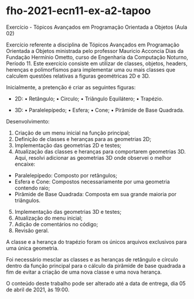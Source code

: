 # fho-2021-ecn11-ex-a2-tapoo
Exercício - Tópicos Avançados em Programação Orientada a Objetos (Aula 02)

Exercício referente a disciplina de Tópicos Avançados em Programação Orientada a Objetos ministrada pelo professor Mauricio Acconcia Dias da Fundação Hermínio Ometto, curso de Engenharia da Computação Noturno, Período 11.
Este exercício consiste em utilizar de classes, objetos, headers, herenças e polimorfismos para implementar uma ou mais classes que calculem questões relativas a figuras geométricas 2D e 3D.

Inicialmente, a pretenção é criar as seguintes figuras:

- 2D:
  • Retângulo;
  • Circulo;
  • Triângulo Equilátero;
  • Trapézio.

- 3D:
  • Paralelepípedo;
  • Esfera;
  • Cone;
  • Pirâmide de Base Quadrada.

Desenvolvimento:
1. Criação de um menu inicial na função principal;
2. Definição de classes e heranças para as geometrias 2D;
3. Implementação das geometrias 2D e testes;
4. Atualização das classes e heranças para comportarem geometrias 3D. Aqui, resolvi adicionar as geometrias 3D onde observei o melhor encaixe:
  - Paralelepípedo: Composto por retângulos;
  - Esfera e Cone: Compostos necessariamente por uma geometria contendo raio;
  - Pirâmide de Base Quadrada: Composta em sua grande maioria por triângulos.
5. Implementação das geometrias 3D e testes;
6. Atualização do menu inicial;
7. Adição de comentários no código;
8. Revisão geral.

A classe e a herança do trapézio foram os únicos arquivos exclusivos para uma única geometria.

Foi necessário mesclar as classes e as heranças de retângulo e círculo dentro da função principal para o cálculo da pirâmide de base quadrada a fim de evitar a criação de uma nova classe e uma nova herança.

O conteúdo deste trabalho pode ser alterado até a data de entrega, dia 05 de abril de 2021, às 19:00.
